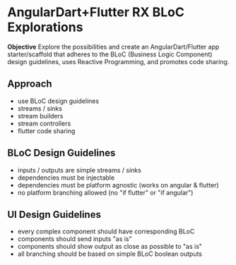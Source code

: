 # AngularDart+Flutter RX BLoC Explorations

**Objective** Explore the possibilities and create an AngularDart/Flutter app starter/scaffold that adheres to the BLoC (Business Logic Component) design guidelines, uses Reactive Programming, and promotes code sharing.

## Approach
- use BLoC design guidelines
- streams / sinks
- stream builders
- stream controllers
- flutter code sharing

## BLoC Design Guidelines
- inputs / outputs are simple streams / sinks
- dependencies must be injectable
- dependencies must be platform agnostic (works on angular & flutter)
- no platform branching allowed (no "if flutter" or "if angular")

## UI Design Guidelines
- every complex component should have corresponding BLoC
- components should send inputs "as is"
- components should show output as close as possible to "as is"
- all branching should be based on simple BLoC boolean outputs

